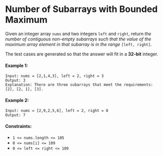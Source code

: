 # Number of Subarrays with Bounded Maximum

Given an integer array `nums` and two integers `left` and `right`, return _the number of contiguous non-empty subarrays such that the value of the maximum array element in that subarray is in the range_ `[left, right]`.

The test cases are generated so that the answer will fit in a **32-bit** integer.

 
#### Example 1:

```
Input: nums = [2,1,4,3], left = 2, right = 3
Output: 3
Explanation: There are three subarrays that meet the requirements: [2], [2, 1], [3].
```

#### Example 2:

```
Input: nums = [2,9,2,5,6], left = 2, right = 8
Output: 7
```

#### Constraints:

- `1 <= nums.length <= 105`
- `0 <= nums[i] <= 109`
- `0 <= left <= right <= 109`
